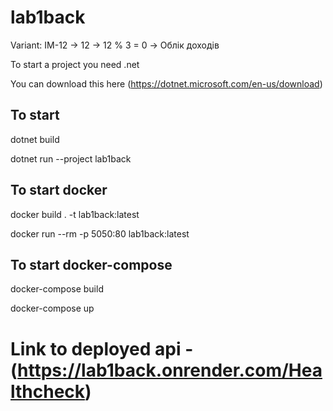 # lab1back

Variant: IM-12 -> 12 -> 12 % 3 = 0 -> Облік доходів

To start a project you need .net

You can download this here (https://dotnet.microsoft.com/en-us/download)

## To start

dotnet build

dotnet run --project lab1back

## To start docker

docker build . -t lab1back:latest

docker run --rm -p 5050:80  lab1back:latest

## To start docker-compose

docker-compose build

docker-compose up 

# Link to deployed api - (https://lab1back.onrender.com/Healthcheck)
